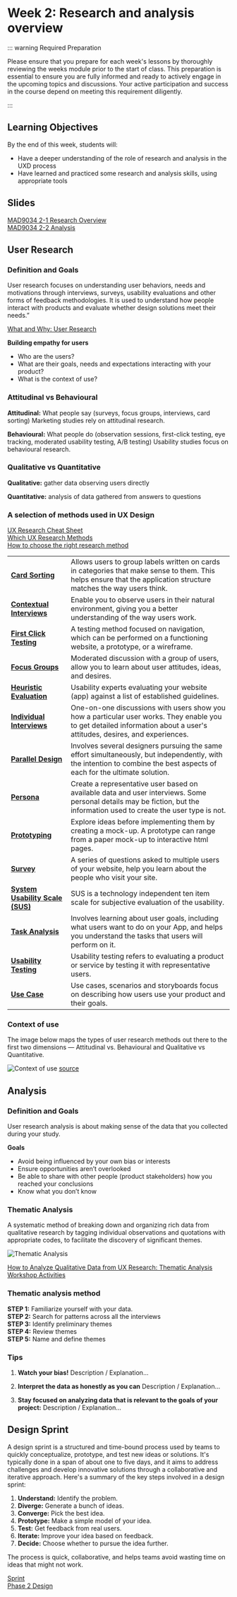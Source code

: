 # Week 2: Research and analysis overview

::: warning Required Preparation

Please ensure that you prepare for each week's lessons by thoroughly reviewing the weeks module prior to the start of class. This preparation is essential to ensure you are fully informed and ready to actively engage in the upcoming topics and discussions. Your active participation and success in the course depend on meeting this requirement diligently.

:::

## Learning Objectives

By the end of this week, students will:

- Have a deeper understanding of the role of research and analysis in the UXD process
- Have learned and practiced some research and analysis skills, using appropriate tools

## Slides

[MAD9034 2-1 Research Overview](https://drive.google.com/file/d/10-yd6Z9_vQeaQOlNgLxnlqEsLP0c-ee_/view?usp=sharing)<br>
[MAD9034 2-2 Analysis](https://drive.google.com/file/d/1Xam4P8KAvr3cb4lL3fhN57Pc30LP4QYi/view?usp=sharing)

## User Research

### Definition and Goals

User research focuses on understanding user behaviors, needs and motivations through interviews, surveys, usability evaluations and other forms of feedback methodologies. It is used to understand how people interact with products and evaluate whether design solutions meet their needs.”

[What and Why: User Research](https://www.usability.gov/what-and-why/user-research.html)

**Building empathy for users**

- Who are the users?
- What are their goals, needs and expectations interacting with your product?
- What is the context of use?

### Attitudinal vs Behavioural

**Attitudinal:** What people say (surveys, focus groups, interviews, card sorting) Marketing studies rely on attitudinal research.

**Behavioural:** What people do (observation sessions, first-click testing, eye tracking, moderated usability testing, A/B testing) Usability studies focus on behavioural research.

### Qualitative vs Quantitative

**Qualitative:** gather data observing users directly

**Quantitative:** analysis of data gathered from answers to questions

### A selection of methods used in UX Design

[UX Research Cheat Sheet](https://www.nngroup.com/articles/ux-research-cheat-sheet/)<br>
[Which UX Research Methods](https://www.nngroup.com/articles/which-ux-research-methods/)<br>
[How to choose the right research method](https://uxdesign.cc/the-right-way-of-doing-user-research-569bf7f35b36)

|                                                                                                            |                                                                                                                                                                          |
| ---------------------------------------------------------------------------------------------------------- | ------------------------------------------------------------------------------------------------------------------------------------------------------------------------ |
| **[Card Sorting](https://www.nngroup.com/articles/card-sorting-definition/)**<br>                          | Allows users to group labels written on cards in categories that make sense to them. This helps ensure that the application structure matches the way users think.       |
| **[Contextual Interviews](https://www.nngroup.com/articles/contextual-inquiry/)**<br>                      | Enable you to observe users in their natural environment, giving you a better understanding of the way users work.                                                       |
| **[First Click Testing](https://www.usability.gov/how-to-and-tools/methods/first-click-testing.html)**<br> | A testing method focused on navigation, which can be performed on a functioning website, a prototype, or a wireframe.                                                    |
| **[Focus Groups](https://www.nngroup.com/articles/focus-groups-definition/)**<br>                          | Moderated discussion with a group of users, allow you to learn about user attitudes, ideas, and desires.                                                                 |
| **[Heuristic Evaluation](https://www.nngroup.com/articles/ten-usability-heuristics/)**<br>                 | Usability experts evaluating your website (app) against a list of established guidelines.                                                                                |
| **[Individual Interviews](https://www.nngroup.com/articles/interviewing-users/)**<br>                      | One-on-one discussions with users show you how a particular user works. They enable you to get detailed information about a user's attitudes, desires, and experiences.  |
| **[Parallel Design](https://www.nngroup.com/articles/parallel-and-iterative-design/)**<br>                 | Involves several designers pursuing the same effort simultaneously, but independently, with the intention to combine the best aspects of each for the ultimate solution. |
| **[Persona](https://www.nngroup.com/topic/personas/)**<br>                                                 | Create a representative user based on available data and user interviews. Some personal details may be fiction, but the information used to create the user type is not. |
| **[Prototyping](https://www.nngroup.com/videos/prototype-specifications/)**<br>                            | Explore ideas before implementing them by creating a mock-up. A prototype can range from a paper mock-up to interactive html pages.                                      |
| **[Survey](https://www.uxdesigninstitute.com/blog/user-surveys-for-ux-research/)**<br>                     | A series of questions asked to multiple users of your website, help you learn about the people who visit your site.                                                      |
| **[System Usability Scale (SUS)](https://www.nngroup.com/videos/system-usability-scale/)**<br>             | SUS is a technology independent ten item scale for subjective evaluation of the usability.                                                                               |
| **[Task Analysis](https://www.nngroup.com/articles/task-analysis/)**<br>                                   | Involves learning about user goals, including what users want to do on your App, and helps you understand the tasks that users will perform on it.                       |
| **[Usability Testing](https://www.nngroup.com/videos/usability-testing-101/)**<br>                         | Usability testing refers to evaluating a product or service by testing it with representative users.                                                                     |
| **[Use Case](https://www.usability.gov/how-to-and-tools/methods/use-cases.html)**<br>                      | Use cases, scenarios and storyboards focus on describing how users use your product and their goals.                                                                     |

### Context of use

The image below maps the types of user research methods out there to the first two dimensions — Attitudinal vs. Behavioural and Qualitative vs Quantitative.

![Context of use](./context-of-use.png)
[source](https://uxdesign.cc/the-right-way-of-doing-user-research-569bf7f35b36)

## Analysis

### Definition and Goals

User research analysis is about making sense of the data that you collected during your study.

**Goals**

- Avoid being influenced by your own bias or interests
- Ensure opportunities aren’t overlooked
- Be able to share with other people (product stakeholders) how you reached your conclusions
- Know what you don’t know

### Thematic Analysis

A systematic method of breaking down and organizing rich data from qualitative research by tagging individual observations and quotations with appropriate codes, to facilitate the discovery of significant themes.

![Thematic Analysis](./thematic-analysis.png)

[How to Analyze Qualitative Data from UX Research: Thematic Analysis](https://www.nngroup.com/articles/thematic-analysis/)<br>
[Workshop Activities](https://www.nngroup.com/articles/workshop-activities/)

### Thematic analysis method

**STEP 1:** Familiarize yourself with your data.<br>
**STEP 2:** Search for patterns across all the interviews<br>
**STEP 3:** Identify preliminary themes<br>
**STEP 4:** Review themes<br>
**STEP 5:** Name and define themes<br>

<YouTube
  title="Affinity Diagramming: Collaborate, Sort and Prioritize UX Ideas"
  url="https://www.youtube.com/embed/C4nYxZxteJY?si=NbBtZryz6-4hRw60"
/>

### Tips

1. **Watch your bias!**
   Description / Explanation...

2. **Interpret the data as honestly as you can**
   Description / Explanation...

3. **Stay focused on analyzing data that is relevant to the goals of your project:**
   Description / Explanation...

## Design Sprint

A design sprint is a structured and time-bound process used by teams to quickly conceptualize, prototype, and test new ideas or solutions. It's typically done in a span of about one to five days, and it aims to address challenges and develop innovative solutions through a collaborative and iterative approach. Here's a summary of the key steps involved in a design sprint:

1. **Understand:** Identify the problem.
2. **Diverge:** Generate a bunch of ideas.
3. **Converge:** Pick the best idea.
4. **Prototype:** Make a simple model of your idea.
5. **Test:** Get feedback from real users.
6. **Iterate:** Improve your idea based on feedback.
7. **Decide:** Choose whether to pursue the idea further.

The process is quick, collaborative, and helps teams avoid wasting time on ideas that might not work.

<YouTube
  title="Sprint: Monday"
  url="https://www.youtube.com/embed/7zOBMxRYJ7I?si=zS_Zc71nAHezNsfY"
/>

[Sprint](http://www.gv.com/sprint/)<br>
[Phase 2 Design](https://designsprintkit.withgoogle.com/methodology/phase2-define)
